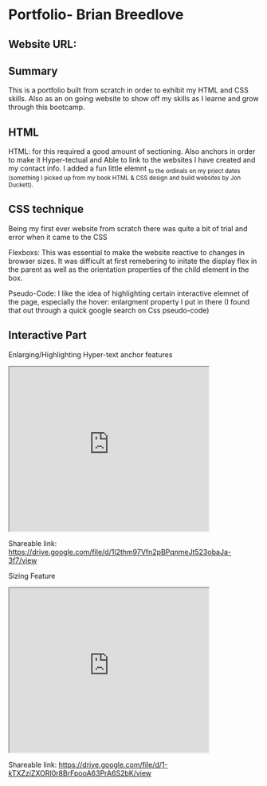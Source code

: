 
# Portfolio- Brian Breedlove

## Website URL: 

## Summary

This is a portfolio built from scratch in order to exhibit my HTML and CSS skills. Also as an on going website to show off my skills as I learne and grow through this bootcamp.

## HTML 

HTML: for this required a good amount of sectioning. Also anchors in order to make it Hyper-tectual and Able to link to the websites I have created and my contact info. I added a fun little elemnt  <sub> to the ordinals on my prject dates (something I picked up from my book HTML & CSS design and build websites by Jon Duckett). 

## CSS technique

Being my first ever website from scratch there was quite a bit of trial and error when it came to the CSS

Flexboxs: This was essential to make the website reactive to changes in browser sizes. It was difficult at first remebering to initate the display flex in the parent as well as the orientation properties of the child element in the box.

Pseudo-Code: I like the idea of highlighting certain interactive elemnet of the page, especially the hover: enlargment property I put in there (I found that out  through a quick google search on Css pseudo-code)


## Interactive Part

Enlarging/Highlighting Hyper-text anchor features

<iframe src="https://drive.google.com/file/d/1I2thm97Vfn2pBPqnmeJt523obaJa-3f7/preview" alt="https://drive.google.com/file/d/1I2thm97Vfn2pBPqnmeJt523obaJa-3f7/view" width="400" height="330" control ></iframe>

Shareable link: https://drive.google.com/file/d/1I2thm97Vfn2pBPqnmeJt523obaJa-3f7/view



Sizing Feature

<iframe src="https://drive.google.com/file/d/1-kTXZziZXORI0r8BrFpooA63PrA6S2bK/preview" width="400" height="330" control ></iframe>

Shareable link: https://drive.google.com/file/d/1-kTXZziZXORI0r8BrFpooA63PrA6S2bK/view